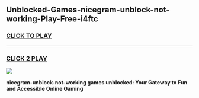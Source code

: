 
## Unblocked-Games-nicegram-unblock-not-working-Play-Free-i4ftc
<h3>
<a href="https://premium76.site?title=nicegram-unblock-not-working&ref=19M">CLICK TO PLAY</a></h3>
<hr>

<h3>
<a href="https://premium76.site?title=nicegram-unblock-not-working&ref=19M">CLICK 2 PLAY</a>
  
</h3>

<a href="https://premium76.site?title=nicegram-unblock-not-working&ref=19M"><img src="https://clearcache.store/games.png"></a>


**nicegram-unblock-not-working games unblocked: Your Gateway to Fun and Accessible Online Gaming**
